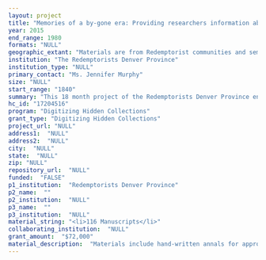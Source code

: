 ```yaml
--- 
layout: project 
title: "Memories of a by-gone era: Providing researchers information about a culture that has all but disappeared in America, through access to hand-written community diaries and original hand-produced student seminary publications from a Catholic order of priests called Redemptorists in the United States during the 19th and early 20th century"
year: 2015
end_range: 1980
formats: "NULL"
geographic_extant: "Materials are from Redemptorist communities and seminaries in the Midwest, south and west part of the United States. This is known as the Redemptorists Denver Province: Louisiana, Mississippi, Kentucky, Oklahoma, Texas, Missouri, Idaho, Illinois, Minnesota, Michigan, Wisconsin, Arizona, California, Alaska, Oregon and Washington."
institution: "The Redemptorists Denver Province"
institution_type: "NULL"
primary_contact: "Ms. Jennifer Murphy"
size: "NULL"
start_range: "1840"
summary: "This 18 month project of the Redemptorists Denver Province entails the digitization of thousands of manuscripts and print items related to the history of their seminaries and communities. Materials consist of hand-written school and community annals and hand-made original school publications dating from the mid-19th to mid-20th century. Most of the items are bound and many are fragile, requiring a minimum amount of handling, so they will be scanned using a book scanner with book cradle. Metadata will be created simultaneously. The digitization and metadata production of these materials will enable scholars from multiple disciplines to access this unique collection in order to research the way in which religious orders lived, worked and studied at the height of religious fervor in the United States."
hc_id: "17204516"
program: "Digitizing Hidden Collections"
grant_type: "Digitizing Hidden Collections"
project_url: "NULL"
address1:  "NULL"
address2:  "NULL"
city:  "NULL"
state:  "NULL"
zip: "NULL"
repository_url:  "NULL"
funded:  "FALSE"
p1_institution:  "Redemptorists Denver Province"
p2_name:  ""
p2_institution:  "NULL"
p3_name:  ""
p3_institution:  "NULL"
material_string: "<li>116 Manuscripts</li>"
collaborating_institution:  "NULL"
grant_amount:  "$72,000"
material_description:  "Materials include hand-written annals for approximately 42 Redemptorist communities that are in bound books dating from 1840 to 1980 that detail the daily lives of the priests/brothers living in each community. \n\nMost of the Seminary publications are bound volumes and are the original copies. The content includes; hand-drawn illustrations, photos, hand-typed, original poetry, essays, and commentary created by the students at the seminary from 1920 to 1980. Some publications are not bound, but stapled together by issue."
---
```

